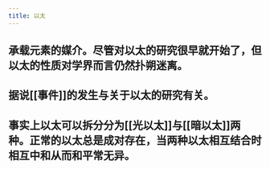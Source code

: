 ```yaml
---
title: 以太
---
```


## 承载元素的媒介。尽管对以太的研究很早就开始了，但以太的性质对学界而言仍然扑朔迷离。
## 据说[[事件]]的发生与关于以太的研究有关。
##
## 事实上以太可以拆分分为[[光以太]]与[[暗以太]]两种。正常的以太总是成对存在，当两种以太相互结合时相互中和从而和平常无异。
